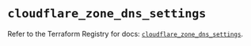 # `cloudflare_zone_dns_settings`

Refer to the Terraform Registry for docs: [`cloudflare_zone_dns_settings`](https://registry.terraform.io/providers/cloudflare/cloudflare/5.8.4/docs/resources/zone_dns_settings).
